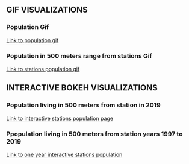 ## GIF VISUALIZATIONS

### Population Gif
[Link to population gif](https://saukkoriipi.github.io/StationsPopulation/Population.gif)

### Population in 500 meters range from stations Gif
[Link to stations population gif](https://saukkoriipi.github.io/StationsPopulation/StationsPopulation.gif)



## INTERACTIVE BOKEH VISUALIZATIONS

### Population living in 500 meters from station in 2019
[Link to interactive stations population page](https://saukkoriipi.github.io/StationsPopulation/Population2019.html)

### Ppopulation living in 500 meters from station years 1997 to 2019
[Link to one year interactive stations population](https://saukkoriipi.github.io/StationsPopulation/StationsPopulation.html)